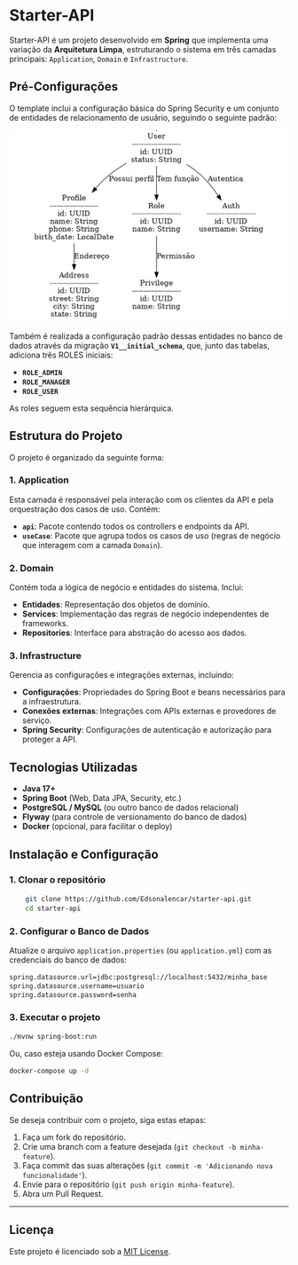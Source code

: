 # Starter-API

Starter-API é um projeto desenvolvido em **Spring** que implementa uma variação da **Arquitetura Limpa**, estruturando o sistema em três camadas principais: `Application`, `Domain` e `Infrastructure`. 

## Pré-Configurações
O template inclui a configuração básica do Spring Security e um conjunto de entidades de relacionamento de usuário, seguindo o seguinte padrão:

![Descrição da Imagem](git/user_relation.jpg)

Também é realizada a configuração padrão dessas entidades no banco de dados através da migração **`V1__initial_schema`**, que, junto das tabelas, adiciona três ROLES iniciais:
- **`ROLE_ADMIN`**
- **`ROLE_MANAGER`**
- **`ROLE_USER`**

As roles seguem esta sequência hierárquica.

## Estrutura do Projeto
O projeto é organizado da seguinte forma:

### **1. Application**
Esta camada é responsável pela interação com os clientes da API e pela orquestração dos casos de uso. Contém:
- **`api`**: Pacote contendo todos os controllers e endpoints da API.
- **`useCase`**: Pacote que agrupa todos os casos de uso (regras de negócio que interagem com a camada `Domain`).

### **2. Domain**
Contém toda a lógica de negócio e entidades do sistema. Inclui:
- **Entidades**: Representação dos objetos de domínio.
- **Services**: Implementação das regras de negócio independentes de frameworks.
- **Repositories**: Interface para abstração do acesso aos dados.

### **3. Infrastructure**
Gerencia as configurações e integrações externas, incluindo:
- **Configurações**: Propriedades do Spring Boot e beans necessários para a infraestrutura.
- **Conexões externas**: Integrações com APIs externas e provedores de serviço.
- **Spring Security**: Configurações de autenticação e autorização para proteger a API.

## Tecnologias Utilizadas
- **Java 17+**
- **Spring Boot** (Web, Data JPA, Security, etc.)
- **PostgreSQL / MySQL** (ou outro banco de dados relacional)
- **Flyway** (para controle de versionamento do banco de dados)
- **Docker** (opcional, para facilitar o deploy)

## Instalação e Configuração

### **1. Clonar o repositório**
```bash
    git clone https://github.com/Edsonalencar/starter-api.git
    cd starter-api
```

### **2. Configurar o Banco de Dados**
Atualize o arquivo `application.properties` (ou `application.yml`) com as credenciais do banco de dados:
```properties
spring.datasource.url=jdbc:postgresql://localhost:5432/minha_base
spring.datasource.username=usuario
spring.datasource.password=senha
```

### **3. Executar o projeto**
```bash
./mvnw spring-boot:run
```
Ou, caso esteja usando Docker Compose:
```bash
docker-compose up -d
```

## Contribuição
Se deseja contribuir com o projeto, siga estas etapas:
1. Faça um fork do repositório.
2. Crie uma branch com a feature desejada (`git checkout -b minha-feature`).
3. Faça commit das suas alterações (`git commit -m 'Adicionando nova funcionalidade'`).
4. Envie para o repositório (`git push origin minha-feature`).
5. Abra um Pull Request.

---

## Licença
Este projeto é licenciado sob a [MIT License](LICENSE).